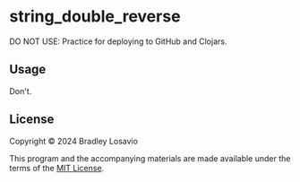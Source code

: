 # string_double_reverse

DO NOT USE: Practice for deploying to GitHub and Clojars.

## Usage

Don't.

## License

Copyright © 2024 Bradley Losavio

This program and the accompanying materials are made available under the
terms of the [MIT License](https://opensource.org/license/MIT).